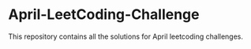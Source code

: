 # April-LeetCoding-Challenge
This repository contains all the solutions for April leetcoding challenges.
